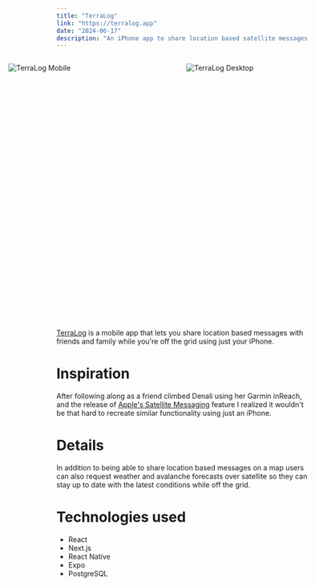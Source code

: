 ```yaml
---
title: "TerraLog"
link: "https://terralog.app"
date: "2024-06-17"
description: "An iPhone app to share location based satellite messages with friends and family while off the grid."
---
```


<style>
    @media (max-width: 768px) {
        .image-row {
            flex-direction: column !important;
            margin: 2em -10vw !important;
            height: 1000px;
            overflow: none;
        }
        .image-desktop {
          display: none;
        }
        img {
          flex: 1;
          max-height: 100%
        }
    }
</style>
<div class="image-row" style="display: flex; justify-content: center; gap: 2%; height: 500px; margin: 2em -10vw;">
  <img src="/terralog-mobile.png" alt="TerraLog Mobile" style="flex: 1; object-fit: contain;" />
  <img class="image-desktop" src="/terralog.png" alt="TerraLog Desktop" style="flex: 1; object-fit: contain;" />
</div>

<!-- ![](/terralog.png) -->

[TerraLog](https://terralog.app/) is a mobile app that lets you share location based messages with friends and family while you're off the grid using just your iPhone.

# Inspiration

After following along as a friend climbed Denali using her Garmin inReach, and the release of [Apple's Satellite Messaging](https://support.apple.com/en-us/120930) feature I realized it wouldn't be that hard to recreate similar functionality using just an iPhone.

# Details

In addition to being able to share location based messages on a map users can also request weather and avalanche forecasts over satellite so they can stay up to date with the latest conditions while off the grid.

# Technologies used

- React
- Next.js
- React Native
- Expo
- PostgreSQL

